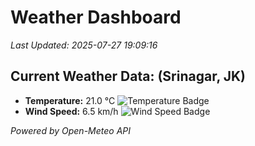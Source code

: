 
# Weather Dashboard

_Last Updated: 2025-07-27 19:09:16_

## Current Weather Data: (Srinagar, JK)
- **Temperature:** 21.0 °C ![Temperature Badge](https://img.shields.io/badge/Temperature-Medium%20Temp-green)
- **Wind Speed:** 6.5 km/h ![Wind Speed Badge](https://img.shields.io/badge/Wind%20Speed-Light%20Wind-blue)

*Powered by Open-Meteo API*
